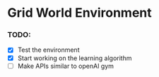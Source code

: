 # Grid World Environment

### TODO:
- [x] Test the environment
- [x] Start working on the learning algorithm
- [ ] Make APIs similar to openAI gym